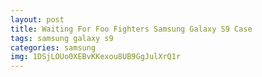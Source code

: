 ```yaml
---
layout: post
title: Waiting For Foo Fighters Samsung Galaxy S9 Case
tags: samsung galaxy s9
categories: samsung
img: 1DSjLOUo0XEBvKKexou8UB9GgJulXrQ1r
---
```

